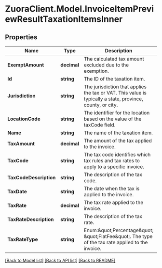# ZuoraClient.Model.InvoiceItemPreviewResultTaxationItemsInner

## Properties

Name | Type | Description | Notes
------------ | ------------- | ------------- | -------------
**ExemptAmount** | **decimal** | The calculated tax amount excluded due to the exemption.  | [optional] 
**Id** | **string** | The ID of the taxation item.  | [optional] 
**Jurisdiction** | **string** | The jurisdiction that applies the tax or VAT. This value is typically a state, province, county, or city.  | [optional] 
**LocationCode** | **string** | The identifier for the location based on the value of the taxCode field.  | [optional] 
**Name** | **string** | The name of the taxation item.  | [optional] 
**TaxAmount** | **decimal** | The amount of the tax applied to the invoice.  | [optional] 
**TaxCode** | **string** | The tax code identifies which tax rules and tax rates to apply to a specific invoice.  | [optional] 
**TaxCodeDescription** | **string** | The description of the tax code.  | [optional] 
**TaxDate** | **string** | The date when the tax is applied to the invoice.  | [optional] 
**TaxRate** | **decimal** | The tax rate applied to the invoice.  | [optional] 
**TaxRateDescription** | **string** | The description of the tax rate.  | [optional] 
**TaxRateType** | **string** | Enum:\&quot;Percentage\&quot; \&quot;FlatFee\&quot;. The type of the tax rate applied to the invoice.  | [optional] 

[[Back to Model list]](../README.md#documentation-for-models) [[Back to API list]](../README.md#documentation-for-api-endpoints) [[Back to README]](../README.md)

